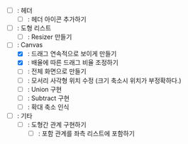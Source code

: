 - [ ] : 헤더
    - [ ] : 헤더 아이콘 추가하기
- [ ] : 도형 리스트
    - [ ] : Resizer 만들기

- [ ] : Canvas
    - [x] : 드래그 연속적으로 보이게 만들기
    - [x] : 배율에 따른 드래그 비율 조정하기
    - [ ] : 전체 화면으로 만들기
    - [ ] : 모서리 사각형 위치 수정 (크기 축소시 위치가 부정확하다.)
    - [ ] : Union 구현
    - [ ] : Subtract 구현
    - [ ] : 확대 축소 인식

- [ ] : 기타
    - [ ] : 도형간 관계 구현하기
        - [ ] : 포함 관계를 좌측 리스트에 포함하기
